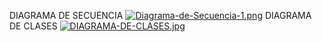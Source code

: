 DIAGRAMA DE SECUENCIA
[![Diagrama-de-Secuencia-1.png](https://i.postimg.cc/wvjB60b4/Diagrama-de-Secuencia-1.png)](https://postimg.cc/DWRh6dh1)
DIAGRAMA DE CLASES
[![DIAGRAMA-DE-CLASES.jpg](https://i.postimg.cc/PJ8Txcby/DIAGRAMA-DE-CLASES.jpg)](https://postimg.cc/bS8KVmBS)
